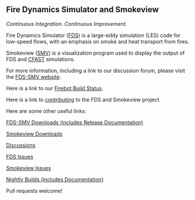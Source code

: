## Fire Dynamics Simulator and Smokeview 

*Continuous Integration. Continuous Improvement.* 

Fire Dynamics Simulator ([FDS](https://github.com/firemodels/fds)) is a large-eddy simulation (LES) code for low-speed flows, with an emphasis on smoke and heat transport from fires.

Smokeview ([SMV](https://github.com/firemodels/smv)) is a visualization program used to display the output of FDS and [CFAST](https://github.com/firemodels/cfast) simulations.

For more information, including a link to our discussion forum, please visit the [FDS-SMV website](https://pages.nist.gov/fds-smv/).

Here is a link to our [Firebot Build Status](https://pages.nist.gov/fds-smv/firebot_status.html).

Here is a link to [contributing](https://github.com/firemodels/fds/blob/master/CONTRIBUTING.md) to the FDS and Smokeview project.

Here are some other useful links:

[FDS-SMV Downloads (includes Release Documentation)](https://github.com/firemodels/fds/releases)

[Smokeview Downloads](https://github.com/firemodels/smv/releases)

[Discussions](https://github.com/firemodels/fds/discussions)

[FDS Issues](https://github.com/firemodels/fds/issues)

[Smokeview Issues](https://github.com/firemodels/smv/issues)

[Nightly Builds (includes Documentation)](https://github.com/firemodels/test_bundles/releases/tag/FDS_TEST)

Pull requests welcome!


